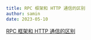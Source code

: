 ```yaml
title: RPC 框架和 HTTP 通信的区别
author: samin
date: 2023-05-10
```

[RPC 框架和 HTTP 通信的区别](https://gaudy-feels-700.notion.site/RPC-HTTP-21069cb5d49b47d89ce80f2a5e09428a)
